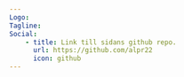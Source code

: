 ```yaml
---
Logo:
Tagline:
Social:
    - title: Link till sidans github repo.
      url: https://github.com/alpr22
      icon: github
---
```

